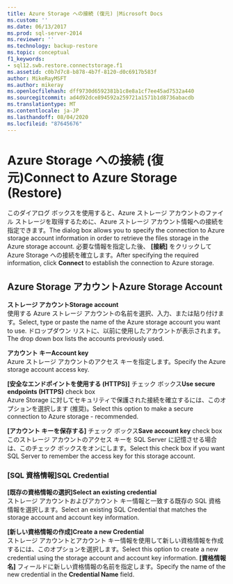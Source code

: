 ```yaml
---
title: Azure Storage への接続 (復元) |Microsoft Docs
ms.custom: ''
ms.date: 06/13/2017
ms.prod: sql-server-2014
ms.reviewer: ''
ms.technology: backup-restore
ms.topic: conceptual
f1_keywords:
- sql12.swb.restore.connectstorage.f1
ms.assetid: c0b7d7c8-b878-4b7f-8120-d0c6917b583f
author: MikeRayMSFT
ms.author: mikeray
ms.openlocfilehash: dff9730d6592381b1c8e8a1cf7ee45ad7532a440
ms.sourcegitcommit: ad4d92dce894592a259721a1571b1d8736abacdb
ms.translationtype: MT
ms.contentlocale: ja-JP
ms.lasthandoff: 08/04/2020
ms.locfileid: "87645676"
---
```

# <a name="connect-to-azure-storage-restore"></a><span data-ttu-id="3a98e-102">Azure Storage への接続 (復元)</span><span class="sxs-lookup"><span data-stu-id="3a98e-102">Connect to Azure Storage (Restore)</span></span>
  <span data-ttu-id="3a98e-103">このダイアログ ボックスを使用すると、Azure ストレージ アカウントのファイル ストレージを取得するために、Azure ストレージ アカウント情報への接続を指定できます。</span><span class="sxs-lookup"><span data-stu-id="3a98e-103">The dialog box allows you to specify the connection to Azure storage account information in order to retrieve the files storage in the Azure storage account.</span></span> <span data-ttu-id="3a98e-104">必要な情報を指定した後、 **[接続]** をクリックして Azure Storage への接続を確立します。</span><span class="sxs-lookup"><span data-stu-id="3a98e-104">After specifying the required information, click **Connect** to establish the connection to Azure storage.</span></span>  
  
## <a name="azure-storage-account"></a><span data-ttu-id="3a98e-105">Azure Storage アカウント</span><span class="sxs-lookup"><span data-stu-id="3a98e-105">Azure Storage Account</span></span>  
 <span data-ttu-id="3a98e-106">**ストレージ アカウント**</span><span class="sxs-lookup"><span data-stu-id="3a98e-106">**Storage account**</span></span>  
 <span data-ttu-id="3a98e-107">使用する Azure ストレージ アカウントの名前を選択、入力、または貼り付けます。</span><span class="sxs-lookup"><span data-stu-id="3a98e-107">Select, type or paste the name of the Azure storage account you want to use.</span></span> <span data-ttu-id="3a98e-108">ドロップダウン リストに、以前に使用したアカウントが表示されます。</span><span class="sxs-lookup"><span data-stu-id="3a98e-108">The drop down box lists the accounts previously used.</span></span>  
  
 <span data-ttu-id="3a98e-109">**アカウント キー**</span><span class="sxs-lookup"><span data-stu-id="3a98e-109">**Account key**</span></span>  
 <span data-ttu-id="3a98e-110">Azure ストレージ アカウントのアクセス キーを指定します。</span><span class="sxs-lookup"><span data-stu-id="3a98e-110">Specify the Azure storage account access key.</span></span>  
  
 <span data-ttu-id="3a98e-111">**[安全なエンドポイントを使用する (HTTPS)]** チェック ボックス</span><span class="sxs-lookup"><span data-stu-id="3a98e-111">**Use secure endpoints (HTTPS)** check box</span></span>  
 <span data-ttu-id="3a98e-112">Azure Storage に対してセキュリティで保護された接続を確立するには、このオプションを選択します (推奨)。</span><span class="sxs-lookup"><span data-stu-id="3a98e-112">Select this option to make a secure connection to Azure storage - recommended.</span></span>  
  
 <span data-ttu-id="3a98e-113">**[アカウント キーを保存する]** チェック ボックス</span><span class="sxs-lookup"><span data-stu-id="3a98e-113">**Save account key** check box</span></span>  
 <span data-ttu-id="3a98e-114">このストレージ アカウントのアクセス キーを SQL Server に記憶させる場合は、このチェック ボックスをオンにします。</span><span class="sxs-lookup"><span data-stu-id="3a98e-114">Select this check box if you want SQL Server to remember the access key for this storage account.</span></span>  
  
### <a name="sql-credential"></a><span data-ttu-id="3a98e-115">[SQL 資格情報]</span><span class="sxs-lookup"><span data-stu-id="3a98e-115">SQL Credential</span></span>  
 <span data-ttu-id="3a98e-116">**[既存の資格情報の選択]**</span><span class="sxs-lookup"><span data-stu-id="3a98e-116">**Select an existing credential**</span></span>  
 <span data-ttu-id="3a98e-117">ストレージ アカウントおよびアカウント キー情報と一致する既存の SQL 資格情報を選択します。</span><span class="sxs-lookup"><span data-stu-id="3a98e-117">Select an existing SQL Credential that matches the storage account and account key information.</span></span>  
  
 <span data-ttu-id="3a98e-118">**[新しい資格情報の作成]**</span><span class="sxs-lookup"><span data-stu-id="3a98e-118">**Create a new Credential**</span></span>  
 <span data-ttu-id="3a98e-119">ストレージ アカウントとアカウント キー情報を使用して新しい資格情報を作成するには、このオプションを選択します。</span><span class="sxs-lookup"><span data-stu-id="3a98e-119">Select this option to create a new credential using the storage account and account key information.</span></span> <span data-ttu-id="3a98e-120">**[資格情報名]** フィールドに新しい資格情報の名前を指定します。</span><span class="sxs-lookup"><span data-stu-id="3a98e-120">Specify the name of the new credential in the **Credential Name** field.</span></span>  
  
  
